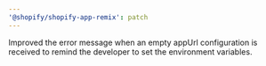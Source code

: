 ```yaml
---
'@shopify/shopify-app-remix': patch
---
```


Improved the error message when an empty appUrl configuration is received to remind the developer to set the environment variables.
